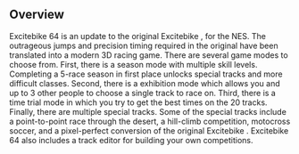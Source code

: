 ## Overview

Excitebike 64 is an update to the original Excitebike , for the NES. The outrageous jumps and precision timing required in the original have been translated into a modern 3D racing game. There are several game modes to choose from. First, there is a season mode with multiple skill levels. Completing a 5-race season in first place unlocks special tracks and more difficult classes. Second, there is a exhibition mode which allows you and up to 3 other people to choose a single track to race on. Third, there is a time trial mode in which you try to get the best times on the 20 tracks. Finally, there are multiple special tracks. Some of the special tracks include a point-to-point race through the desert, a hill-climb competition, motocross soccer, and a pixel-perfect conversion of the original Excitebike . Excitebike 64 also includes a track editor for building your own competitions.